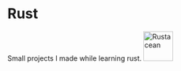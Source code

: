 # Rust
Small projects I made while learning rust.
<img src="https://rustacean.net/assets/cuddlyferris.svg" alt="Rustacean" style="width:60px;"/>
